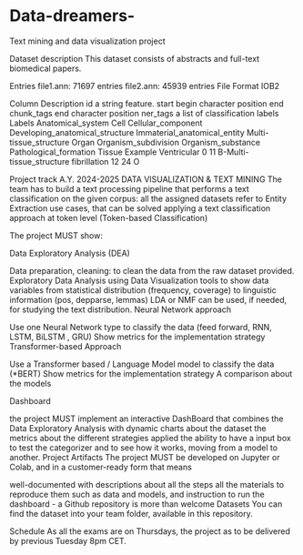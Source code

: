 # Data-dreamers-
Text mining and data visualization project

Dataset description
This dataset consists of abstracts and full-text biomedical papers.

Entries
file1.ann: 71697 entries
file2.ann: 45939 entries
File Format
IOB2

Column	Description
id	a string feature.
start	begin character position
end chunk_tags	end character position
ner_tags	a list of classification labels
Labels
Anatomical_system
Cell
Cellular_component
Developing_anatomical_structure
Immaterial_anatomical_entity
Multi-tissue_structure
Organ
Organism_subdivision
Organism_substance
Pathological_formation
Tissue
Example
Ventricular	0	11	B-Multi-tissue_structure
fibrillation	12	24	O


Project track A.Y. 2024-2025 DATA VISUALIZATION & TEXT MINING
The team has to build a text processing pipeline that performs a text classification on the given corpus: all the assigned datasets refer to Entity Extraction use cases, that can be solved applying a text classification approach at token level (Token-based Classification)

The project MUST show:

Data Exploratory Analysis (DEA)

Data preparation, cleaning: to clean the data from the raw dataset provided.
Exploratory Data Analysis using Data Visualization tools to show data variables from statistical distribution (frequency, coverage) to linguistic information (pos, depparse, lemmas)
LDA or NMF can be used, if needed, for studying the text distribution.
Neural Network approach

Use one Neural Network type to classify the data (feed forward, RNN, LSTM, BiLSTM , GRU)
Show metrics for the implementation strategy
Transformer-based Approach

Use a Transformer based / Language Model model to classify the data (*BERT)
Show metrics for the implementation strategy
A comparison about the models

Dashboard

the project MUST implement an interactive DashBoard that combines
the Data Exploratory Analysis with dynamic charts about the dataset
the metrics about the different strategies applied
the ability to have a input box to test the categorizer and to see how it works, moving from a model to another.
Project Artifacts
The project MUST be developed on Jupyter or Colab, and in a customer-ready form that means

well-documented
with descriptions about all the steps
all the materials to reproduce them such as data and models, and instruction to run the dashboard - a Github repository is more than welcome
Datasets
You can find the dataset into your team folder, available in this repository.

Schedule
As all the exams are on Thursdays, the project as to be delivered by previous Tuesday 8pm CET.
